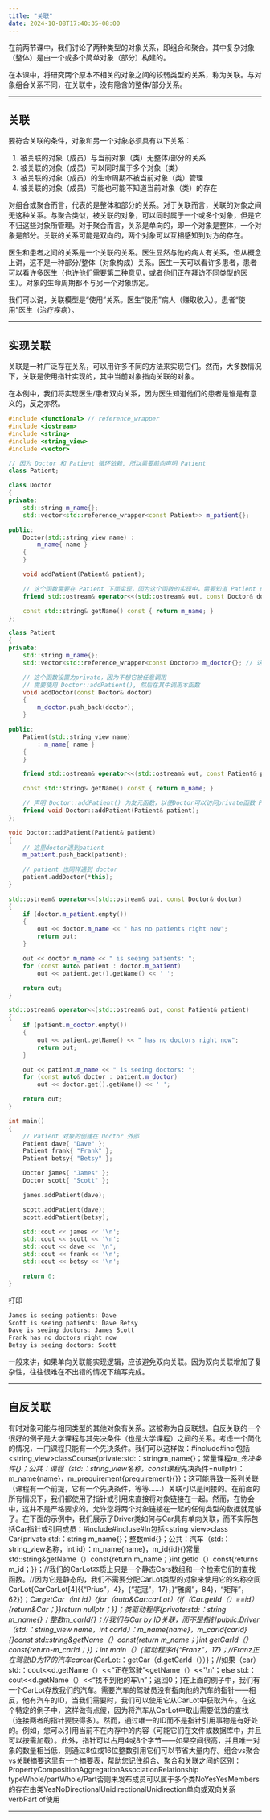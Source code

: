 ```yaml
---
title: "关联"
date: 2024-10-08T17:40:35+08:00
---
```


在前两节课中，我们讨论了两种类型的对象关系，即组合和聚合。其中复杂对象（整体）是由一个或多个简单对象（部分）构建的。

在本课中，将研究两个原本不相关的对象之间的较弱类型的关系，称为关联。与对象组合关系不同，在关联中，没有隐含的整体/部分关系。

***
## 关联

要符合关联的条件，对象和另一个对象必须具有以下关系：

1. 被关联的对象（成员）与当前对象（类）无整体/部分的关系
2. 被关联的对象（成员）可以同时属于多个对象（类）
3. 被关联的对象（成员）的生命周期不被当前对象（类）管理
4. 被关联的对象（成员）可能也可能不知道当前对象（类）的存在

对组合或聚合而言，代表的是整体和部分的关系。对于关联而言，关联的对象之间无这种关系。与聚合类似，被关联的对象，可以同时属于一个或多个对象，但是它不归这些对象所管理。对于聚合而言，关系是单向的，即一个对象是整体，一个对象是部分。关联的关系可能是双向的，两个对象可以互相感知到对方的存在。

医生和患者之间的关系是一个关联的关系。医生显然与他的病人有关系，但从概念上讲，这不是一种部分/整体（对象构成）关系。医生一天可以看许多患者，患者可以看许多医生（也许他们需要第二种意见，或者他们正在拜访不同类型的医生）。对象的生命周期都不与另一个对象绑定。

我们可以说，关联模型是“使用”关系。医生“使用”病人（赚取收入）。患者“使用”医生（治疗疾病）。

***
## 实现关联

关联是一种广泛存在关系，可以用许多不同的方法来实现它们。然而，大多数情况下，关联是使用指针实现的，其中当前对象指向关联的对象。

在本例中，我们将实现医生/患者双向关系，因为医生知道他们的患者是谁是有意义的，反之亦然。

```C++
#include <functional> // reference_wrapper
#include <iostream>
#include <string>
#include <string_view>
#include <vector>

// 因为 Doctor 和 Patient 循环依赖, 所以需要前向声明 Patient
class Patient;

class Doctor
{
private:
	std::string m_name{};
	std::vector<std::reference_wrapper<const Patient>> m_patient{};

public:
	Doctor(std::string_view name) :
		m_name{ name }
	{
	}

	void addPatient(Patient& patient);

	// 这个函数需要在 Patient 下面实现，因为这个函数的实现中，需要知道 Patient 的接口
	friend std::ostream& operator<<(std::ostream& out, const Doctor& doctor);

	const std::string& getName() const { return m_name; }
};

class Patient
{
private:
	std::string m_name{};
	std::vector<std::reference_wrapper<const Doctor>> m_doctor{}; // 这里记录看过的医生

	// 这个函数设置为private，因为不想它被任意调用
	// 需要使用 Doctor::addPatient(), 然后在其中调用本函数
	void addDoctor(const Doctor& doctor)
	{
		m_doctor.push_back(doctor);
	}

public:
	Patient(std::string_view name)
		: m_name{ name }
	{
	}

	friend std::ostream& operator<<(std::ostream& out, const Patient& patient);

	const std::string& getName() const { return m_name; }

	// 声明 Doctor::addPatient() 为友元函数，以便Doctor可以访问private函数 Patient::addDoctor()
	friend void Doctor::addPatient(Patient& patient);
};

void Doctor::addPatient(Patient& patient)
{
	// 这里doctor遇到patient
	m_patient.push_back(patient);

	// patient 也同样遇到 doctor
	patient.addDoctor(*this);
}

std::ostream& operator<<(std::ostream& out, const Doctor& doctor)
{
	if (doctor.m_patient.empty())
	{
		out << doctor.m_name << " has no patients right now";
		return out;
	}

	out << doctor.m_name << " is seeing patients: ";
	for (const auto& patient : doctor.m_patient)
		out << patient.get().getName() << ' ';

	return out;
}

std::ostream& operator<<(std::ostream& out, const Patient& patient)
{
	if (patient.m_doctor.empty())
	{
		out << patient.getName() << " has no doctors right now";
		return out;
	}

	out << patient.m_name << " is seeing doctors: ";
	for (const auto& doctor : patient.m_doctor)
		out << doctor.get().getName() << ' ';

	return out;
}

int main()
{
	// Patient 对象的创建在 Doctor 外部
	Patient dave{ "Dave" };
	Patient frank{ "Frank" };
	Patient betsy{ "Betsy" };

	Doctor james{ "James" };
	Doctor scott{ "Scott" };

	james.addPatient(dave);

	scott.addPatient(dave);
	scott.addPatient(betsy);

	std::cout << james << '\n';
	std::cout << scott << '\n';
	std::cout << dave << '\n';
	std::cout << frank << '\n';
	std::cout << betsy << '\n';

	return 0;
}
```

打印

```C++
James is seeing patients: Dave
Scott is seeing patients: Dave Betsy
Dave is seeing doctors: James Scott
Frank has no doctors right now
Betsy is seeing doctors: Scott
```

一般来讲，如果单向关联能实现逻辑，应该避免双向关联。因为双向关联增加了复杂性，往往很难在不出错的情况下编写完成。


***
## 自反关联

有时对象可能与相同类型的其他对象有关系。这被称为自反联想。自反关联的一个很好的例子是大学课程与其先决条件（也是大学课程）之间的关系。考虑一个简化的情况，一门课程只能有一个先决条件。我们可以这样做：#include<string>#incl包括<string_view>classCourse{private:std:：stringm_name{}；常量课程*m_先决条件{}；公共：课程（std:：string_view名称，const课程*先决条件=nullptr）：m_name{name}，m_prequirement{prequirement}{}}；这可能导致一系列关联（课程有一个前提，它有一个先决条件，等等……）关联可以是间接的。在前面的所有情况下，我们都使用了指针或引用来直接将对象链接在一起。然而，在协会中，这并不是严格要求的。允许您将两个对象链接在一起的任何类型的数据就足够了。在下面的示例中，我们展示了Driver类如何与Car具有单向关联，而不实际包括Car指针或引用成员：#include<iostream>#incluse<string>#In包括<string_view>class Car{private:std:：string m_name{}；整数mid{}；公共：汽车（std:：string_view名称，int id）：m_name{name}，m_id{id}{}常量std::string&getName（）const{return m_name；}int getId（）const{returns m_id；}}；//我们的CarLot本质上只是一个静态Cars数组和一个检索它们的查找函数。//因为它是静态的，我们不需要分配CarLot类型的对象来使用它的名称空间CarLot{CarCarLot[4]{{“Prius”，4}，{“花冠”，17}，}“雅阁”，84}，“矩阵”，62}}；Car*getCar（int id）{for（auto&Car:carLot）{if（Car.getId（）==id）{return&Car；}}return nullptr；}}；类驱动程序{private:std:：string m_name{}；整数m_carId{}；//我们与Car by ID关联，而不是指针public:Driver（std:：string_view name，int carId）：m_name{name}，m_carId{carId}{}const std::string&getName（）const{return m_name；}int getCarId（）const{return-m_carId；}}；int main（）{驱动程序d{“Franz”，17}；//Franz正在驾驶ID为17的汽车car*car{CarLot:：getCar（d.getCarId（））}；//如果（car）std:：cout<<d.getName（）<<“正在驾驶”<<car->getName（）<<'\n'；else std:：cout<<d.getName（）<<“找不到他的车\n”；返回0；}在上面的例子中，我们有一个CarLot存放我们的汽车。需要汽车的驾驶员没有指向他的汽车的指针——相反，他有汽车的ID，当我们需要时，我们可以使用它从CarLot中获取汽车。在这个特定的例子中，这样做有点傻，因为将汽车从CarLot中取出需要低效的查找（连接两者的指针要快得多）。然而，通过唯一的ID而不是指针引用事物是有好处的。例如，您可以引用当前不在内存中的内容（可能它们在文件或数据库中，并且可以按需加载）。此外，指针可以占用4或8个字节——如果空间很高，并且唯一对象的数量相当低，则通过8位或16位整数引用它们可以节省大量内存。组合vs聚合vs关联摘要这里有一个摘要表，帮助您记住组合、聚合和关联之间的区别：PropertyCompositionAggregationAssociationRelationship typeWhole/partWhole/Part否则未发布成员可以属于多个类NoYesYesMembers的存在由类YesNoDirectionalUnidirectionalUnidirection单向或双向关系verbPart of使用

***
